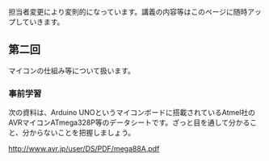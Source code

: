 担当者変更により変則的になっています。講義の内容等はこのページに随時アップしていきます。

<h2>第二回</h2>

マイコンの仕組み等について扱います。

<h3>事前学習</h3>

次の資料は、Arduino UNOというマイコンボードに搭載されているAtmel社のAVRマイコンATmega328P等のデータシートです。ざっと目を通して分かること、分からないことを把握しましょう。

<a href="http://www.avr.jp/user/DS/PDF/mega88A.pdf" target="_blank">http://www.avr.jp/user/DS/PDF/mega88A.pdf</a>
